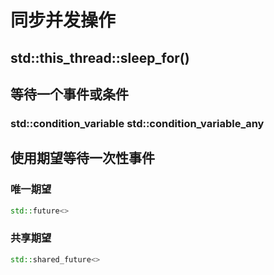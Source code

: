 # 同步并发操作

## std::this_thread::sleep_for()

## 等待一个事件或条件

### std::condition_variable std::condition_variable_any

## 使用期望等待一次性事件

### 唯一期望

```cpp
std::future<>
```

### 共享期望

```cpp
std::shared_future<>
```
